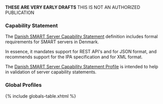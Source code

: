 <p class="dragon"><strong>THESE ARE VERY EARLY DRAFTS</strong> THIS IS NOT AN AUTHORIZED PUBLICATION</p>

### Capability Statement

The [Danish SMART Server Capability Statement](CapabilityStatement-dk-smart-server.html)
definition includes formal requirements for SMART servers in Denmark.

In essence, it mandates support for REST API's and for JSON format, and recommends support for the
IPA specification and for XML format.

The
[Danish SMART Server Capability Statement Profile](StructureDefinition-dk-smart-server-profile.html)
is intended to help in validation of server capability statements.

### Global Profiles

{% include globals-table.xhtml %}
